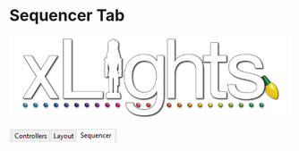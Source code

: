 # Sequencer Tab

![](../../.gitbook/assets/xLights-Logo.png)

![](<../../.gitbook/assets/image (364).png>)
